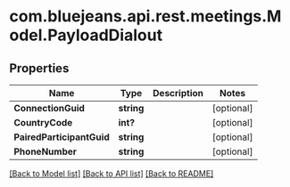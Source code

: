 # com.bluejeans.api.rest.meetings.Model.PayloadDialout
## Properties

Name | Type | Description | Notes
------------ | ------------- | ------------- | -------------
**ConnectionGuid** | **string** |  | [optional] 
**CountryCode** | **int?** |  | [optional] 
**PairedParticipantGuid** | **string** |  | [optional] 
**PhoneNumber** | **string** |  | [optional] 

[[Back to Model list]](../README.md#documentation-for-models) [[Back to API list]](../README.md#documentation-for-api-endpoints) [[Back to README]](../README.md)

